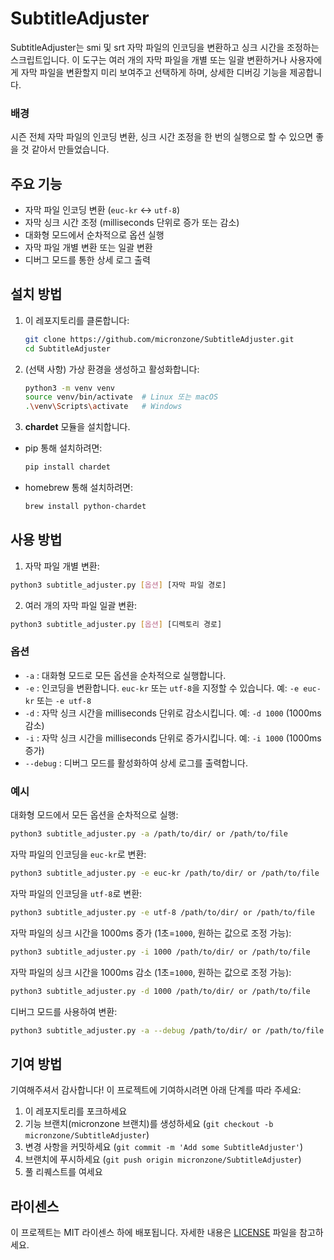 # SubtitleAdjuster

SubtitleAdjuster는 smi 및 srt 자막 파일의 인코딩을 변환하고 싱크 시간을 조정하는 스크립트입니다. 이 도구는 여러 개의 자막 파일을 개별 또는 일괄 변환하거나 사용자에게 자막 파일을 변환할지 미리 보여주고 선택하게 하며, 상세한 디버깅 기능을 제공합니다.

### 배경

시즌 전체 자막 파일의 인코딩 변환, 싱크 시간 조정을 한 번의 실행으로 할 수 있으면 좋을 것 같아서 만들었습니다. 


## 주요 기능

- 자막 파일 인코딩 변환 (`euc-kr` ↔ `utf-8`)
- 자막 싱크 시간 조정 (milliseconds 단위로 증가 또는 감소)
- 대화형 모드에서 순차적으로 옵션 실행
- 자막 파일 개별 변환 또는 일괄 변환
- 디버그 모드를 통한 상세 로그 출력

## 설치 방법

1. 이 레포지토리를 클론합니다:
    ```sh
    git clone https://github.com/micronzone/SubtitleAdjuster.git
    cd SubtitleAdjuster
    ```

2. (선택 사항) 가상 환경을 생성하고 활성화합니다:
    ```sh
    python3 -m venv venv
    source venv/bin/activate  # Linux 또는 macOS
    .\venv\Scripts\activate   # Windows
    ```

3. **chardet** 모듈을 설치합니다.

- pip 통해 설치하려면:
  ```sh
  pip install chardet
  ```

- homebrew 통해 설치하려면:
  ```sh
  brew install python-chardet
  ```

## 사용 방법

1. 자막 파일 개별 변환:
```sh
python3 subtitle_adjuster.py [옵션] [자막 파일 경로]
```

2. 여러 개의 자막 파일 일괄 변환:
```sh
python3 subtitle_adjuster.py [옵션] [디렉토리 경로]
```

### 옵션

- `-a` : 대화형 모드로 모든 옵션을 순차적으로 실행합니다.
- `-e` : 인코딩을 변환합니다. `euc-kr` 또는 `utf-8`을 지정할 수 있습니다. 예: `-e euc-kr` 또는 `-e utf-8`
- `-d` : 자막 싱크 시간을 milliseconds 단위로 감소시킵니다. 예: `-d 1000` (1000ms 감소)
- `-i` : 자막 싱크 시간을 milliseconds 단위로 증가시킵니다. 예: `-i 1000` (1000ms 증가)
- `--debug` : 디버그 모드를 활성화하여 상세 로그를 출력합니다.

### 예시

대화형 모드에서 모든 옵션을 순차적으로 실행:
```sh
python3 subtitle_adjuster.py -a /path/to/dir/ or /path/to/file
```

자막 파일의 인코딩을 `euc-kr`로 변환:
```sh
python3 subtitle_adjuster.py -e euc-kr /path/to/dir/ or /path/to/file
```


자막 파일의 인코딩을 `utf-8`로 변환:
```sh
python3 subtitle_adjuster.py -e utf-8 /path/to/dir/ or /path/to/file
```

자막 파일의 싱크 시간을 1000ms 증가 (1초=`1000`, 원하는 값으로 조정 가능):
```sh
python3 subtitle_adjuster.py -i 1000 /path/to/dir/ or /path/to/file
```

자막 파일의 싱크 시간을 1000ms 감소 (1초=`1000`, 원하는 값으로 조정 가능):
```sh
python3 subtitle_adjuster.py -d 1000 /path/to/dir/ or /path/to/file
```

디버그 모드를 사용하여 변환:
```sh
python3 subtitle_adjuster.py -a --debug /path/to/dir/ or /path/to/file
```

## 기여 방법

기여해주셔서 감사합니다! 이 프로젝트에 기여하시려면 아래 단계를 따라 주세요:

1. 이 레포지토리를 포크하세요
2. 기능 브랜치(micronzone 브랜치)를 생성하세요 (`git checkout -b micronzone/SubtitleAdjuster`)
3. 변경 사항을 커밋하세요 (`git commit -m 'Add some SubtitleAdjuster'`)
4. 브랜치에 푸시하세요 (`git push origin micronzone/SubtitleAdjuster`)
5. 풀 리퀘스트를 여세요

## 라이센스

이 프로젝트는 MIT 라이센스 하에 배포됩니다. 자세한 내용은 [LICENSE](LICENSE) 파일을 참고하세요.
